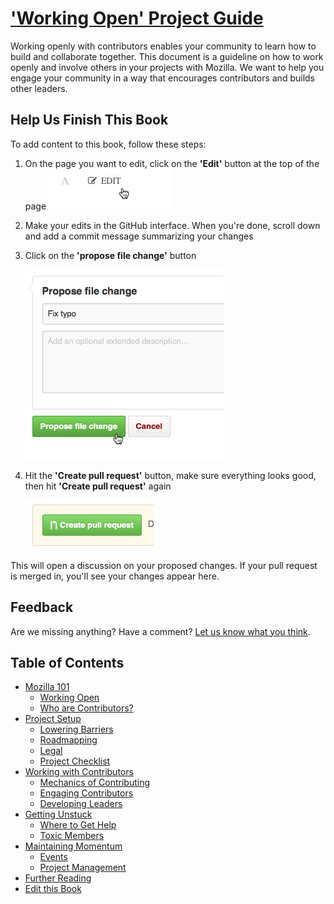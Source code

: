 # ['Working Open' Project Guide](http://mozillascience.github.io/leadership-training/)

Working openly with contributors enables your community to learn how to build
and collaborate together. This document is a guideline on how to work openly and
involve others in your projects with Mozilla. We want to help you engage your
community in a way that encourages contributors and builds other leaders.


## Help Us Finish This Book

To add content to this book, follow these steps:

1. On the page you want to edit, click on the **'Edit'** button at the top of the page
    ![edit](/img/edit.jpg)
2. Make your edits in the GitHub interface. When you're done, scroll down and add a commit message summarizing your changes
3. Click on the **'propose file change'** button

    ![propose](/img/propose.png)
4. Hit the **'Create pull request'** button, make sure everything looks good, then hit **'Create pull request'** again

    ![create](/img/create.png)

This will open a discussion on your proposed changes. If your pull request is merged in, you'll see your changes appear here.

## Feedback

Are we missing anything? Have a comment? [Let us know what you think](https://github.com/mozillascience/leadership-training/issues/new).

## Table of Contents

* [Mozilla 101](http://mozillascience.github.io/leadership-training/01-mozilla_101.md)
  * [Working Open](http://mozillascience.github.io/leadership-training/01.1-working_open.md)
  * [Who are Contributors?](http://mozillascience.github.io/leadership-training/01.2-contributors.md)
* [Project Setup](http://mozillascience.github.io/leadership-training/02-setup.md)
  * [Lowering Barriers](http://mozillascience.github.io/leadership-training/02.1-newcomers.md)
  * [Roadmapping](http://mozillascience.github.io/leadership-training/02.2-roadmap.md)
  * [Legal](http://mozillascience.github.io/leadership-training/02.3-legal.md)
  * [Project Checklist](http://mozillascience.github.io/leadership-training/02.4-checklist.md)
* [Working with Contributors](http://mozillascience.github.io/leadership-training/03-contributors.md)
  * [Mechanics of Contributing](http://mozillascience.github.io/leadership-training/03.1-mechanics.md)
  * [Engaging Contributors](http://mozillascience.github.io/leadership-training/03.2-engaging.md)
  * [Developing Leaders](http://mozillascience.github.io/leadership-training/03.3-leaders.md)
* [Getting Unstuck](http://mozillascience.github.io/leadership-training/04-getting_unstuck.md)
  * [Where to Get Help](http://mozillascience.github.io/leadership-training/04.1-get_help.md)
  * [Toxic Members](http://mozillascience.github.io/leadership-training/04.2-toxic_members.md)
* [Maintaining Momentum](http://mozillascience.github.io/leadership-training/05-momentum.md)
  * [Events](http://mozillascience.github.io/leadership-training/05.1-events.md)
  * [Project Management](http://mozillascience.github.io/leadership-training/05.2-project_management.md)
* [Further Reading](http://mozillascience.github.io/leadership-training/06-reading.md)
* [Edit this Book](http://mozillascience.github.io/leadership-training/CONTRIBUTING.md)